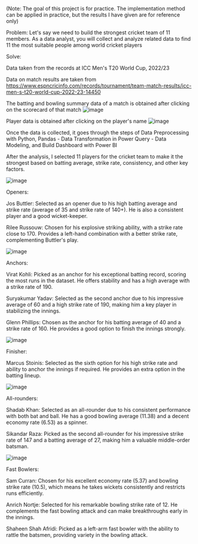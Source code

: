 (Note: The goal of this project is for practice. The implementation method can be applied in practice, but the results I have given are for reference only)

Problem: Let's say we need to build the strongest cricket team of 11 members. As a data analyst, you will collect and analyze related data to find 11 the most suitable people among world cricket players

Solve:

Data taken from the records at ICC Men's T20 World Cup, 2022/23

Data on match results are taken from https://www.espncricinfo.com/records/tournament/team-match-results/icc-men-s-t20-world-cup-2022-23-14450

The batting and bowling summary data of a match is obtained after clicking on the scorecard of that match
![image](https://github.com/DoHuyHoang252/Cricket-Data-Project/assets/97439160/95048fa1-3ba8-4460-8f2c-f836aa27dfc6)

Player data is obtained after clicking on the player's name
![image](https://github.com/DoHuyHoang252/Cricket-Data-Project/assets/97439160/9a72bf77-75e1-47d5-885a-c79ed113cd42)

Once the data is collected, it goes through the steps of Data Preprocessing with Python, Pandas - Data Transformation in Power Query - Data Modeling, and Build Dashboard with Power BI

After the analysis, I selected 11 players for the cricket team to make it the strongest based on batting average, strike rate, consistency, and other key factors.

![image](https://github.com/DoHuyHoang252/Cricket-Data-Project/assets/97439160/9676409a-4798-409f-aee9-93ce4ea85948)

Openers:

Jos Buttler: Selected as an opener due to his high batting average and strike rate (average of 35 and strike rate of 140+). He is also a consistent player and a good wicket-keeper.

Rilee Russouw: Chosen for his explosive striking ability, with a strike rate close to 170. Provides a left-hand combination with a better strike rate, complementing Buttler's play.

![image](https://github.com/DoHuyHoang252/Cricket-Data-Project/assets/97439160/1003c516-0ab5-4730-a4ee-852b5a14b25a)

Anchors:

Virat Kohli: Picked as an anchor for his exceptional batting record, scoring the most runs in the dataset. He offers stability and has a high average with a strike rate of 190.

Suryakumar Yadav: Selected as the second anchor due to his impressive average of 60 and a high strike rate of 190, making him a key player in stabilizing the innings.

Glenn Phillips: Chosen as the anchor for his batting average of 40 and a strike rate of 160. He provides a good option to finish the innings strongly.

![image](https://github.com/DoHuyHoang252/Cricket-Data-Project/assets/97439160/4c74a47d-91aa-46f2-aecf-4906cc49fc6e)

Finisher:

Marcus Stoinis: Selected as the sixth option for his high strike rate and ability to anchor the innings if required. He provides an extra option in the batting lineup.

![image](https://github.com/DoHuyHoang252/Cricket-Data-Project/assets/97439160/e473a6c4-401c-4248-880b-fd476e18242e)

All-rounders:

Shadab Khan: Selected as an all-rounder due to his consistent performance with both bat and ball. He has a good bowling average (11.38) and a decent economy rate (6.53) as a spinner.

Sikandar Raza: Picked as the second all-rounder for his impressive strike rate of 147 and a batting average of 27, making him a valuable middle-order batsman.

![image](https://github.com/DoHuyHoang252/Cricket-Data-Project/assets/97439160/b4ca18ac-1cb6-4b1f-9847-130418b16215)

Fast Bowlers:

Sam Curran: Chosen for his excellent economy rate (5.37) and bowling strike rate (10.5), which means he takes wickets consistently and restricts runs efficiently.

Anrich Nortje: Selected for his remarkable bowling strike rate of 12. He complements the fast bowling attack and can make breakthroughs early in the innings.

Shaheen Shah Afridi: Picked as a left-arm fast bowler with the ability to rattle the batsmen, providing variety in the bowling attack.


